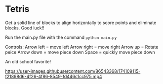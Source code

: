 # Tetris

Get a solid line of blocks to align horizontally to score points and eliminate blocks. Good luck!!

Run the main.py file with the command `python main.py` 

Controls:
Arrow left = move left
Arrow right = move right
Arrow up = Rotate peice 
Arrow down = move piece down 
Space = quickly move piece down 

An old school favorite!



https://user-images.githubusercontent.com/86543368/174109115-f21898d6-4f26-4f86-8549-fd446c1cc975.mp4

